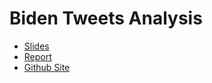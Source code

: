 # Biden Tweets Analysis
 
- [Slides](slides.pdf)
- [Report](report.pdf)  
- [Github Site](https://jycc-267.github.io/biden-tweets-analysis/)
